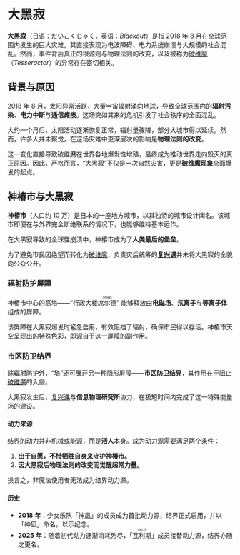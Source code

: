 # 大黑寂
**大黑寂**（日语：だいこくじゃく，英语：*Blackout*）是指 2018 年 8 月在全球范围内发生的巨大灾难。其直接表现为电波障碍、电力系统崩溃与大规模的社会混乱。然而，事件背后真正的根源则与物理法则的改变，以及被称为[破维魔](tesseractor.md)（*Tesseractor*）的异常存在密切相关。  

## 背景与原因
2018 年 8 月，太阳异常活跃，大量宇宙辐射涌向地球，导致全球范围内的**辐射污染**、**电力中断**与**通信瘫痪**。这场突如其来的危机引发了社会秩序的全面混乱。  

大约一个月后，太阳活动逐渐恢复正常，辐射量骤降，部分大城市得以延续。然而，许多人并未察觉，在这场灾难中更深层次的影响是**物理法则的改变**。  

这一变化直接导致破维魔在世界各地爆发性增殖，最终成为推动世界走向毁灭的真正原因。因此，严格而言，“大黑寂”不仅是一次自然灾害，更是**破维魔现象**全面爆发的起点。  

## 神椿市与大黑寂
**神椿市**（人口约 10 万）是日本的一座地方城市，以其独特的城市设计闻名。该城市即便在与外界完全断绝联系的情况下，也能够维持基本运作。  

在大黑寂导致的全球性崩溃中，神椿市成为了**人类最后的堡垒**。  

为了避免市民因绝望而转化为[破维魔](tesseractor.md)，负责灾后统筹的[**复兴课**](fukkou.md)并未将大黑寂的全貌向公众公开。  

### 辐射防护屏障
神椿市中心的高塔——“行政大楼<ruby>席尔德<rp>(</rp><rt>Shield</rt><rp>)</rp></ruby>”  能够释放由**电磁场**、**氘离子**与**等离子体**组成的屏障。  

该屏障在大黑寂爆发时紧急启用，有效阻挡了辐射，确保市民得以存活。神椿市天空呈现出的特殊色彩，即源自于这一屏障的副作用。  

### 市区防卫结界
除辐射防护外，“塔”还可展开另一种隐形屏障——**市区防卫结界**，其作用在于阻止[破维魔](tesseractor.md)的入侵。  

大黑寂发生后，[复兴课](fukkou.md)与**信息物理研究所**协力，在极短时间内完成了这一特殊能量场的建设。  

#### 动力来源  
结界的动力并非机械或能源，而是**活人**本身。成为动力源需要满足两个条件：  
1. **出于自愿，不惜牺牲自身来守护神椿市。**  
2. **因大黑寂后物理法则的改变而觉醒超常力量。**  

换言之，非魔法使用者无法成为结界动力源。  

#### 历史
- **2018 年**：少女乐队「神凪」的成员成为首批动力源，结界正式启用，并以「神凪」命名，以示纪念。  
- **2025 年**：随着初代动力逐渐消耗殆尽，「<ruby>瓦利斯<rp>(</rp><rt>VALIS</rt><rp>)</rp></ruby>」成员接替动力源，结界亦随之更名。